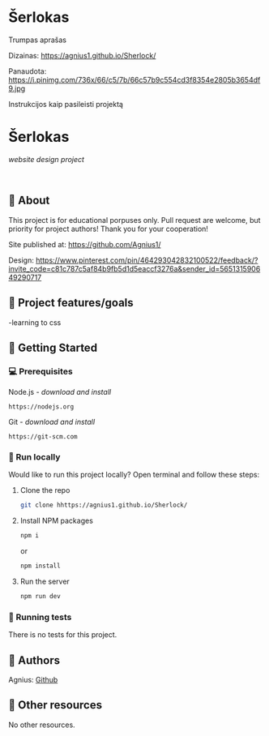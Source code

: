 # Šerlokas

Trumpas aprašas



Dizainas: https://agnius1.github.io/Sherlock/

Panaudota: https://i.pinimg.com/736x/66/c5/7b/66c57b9c554cd3f8354e2805b3654df9.jpg


Instrukcijos kaip pasileisti projektą

# Šerlokas

_website design project_

<br>

## 🌟 About

This project is for educational porpuses only. Pull request are welcome, but priority for project authors! Thank you for your cooperation!

Site published at: https://github.com/Agnius1/

Design: https://www.pinterest.com/pin/464293042832100522/feedback/?invite_code=c81c787c5af84b9fb5d1d5eaccf3276a&sender_id=565131590649290717

## 🎯 Project features/goals

-learning to css

## 🧰 Getting Started

### 💻 Prerequisites

Node.js - _download and install_

```
https://nodejs.org
```

Git - _download and install_

```
https://git-scm.com
```

### 🏃 Run locally

Would like to run this project locally? Open terminal and follow these steps:

1. Clone the repo
   ```sh
   git clone hhttps://agnius1.github.io/Sherlock/
   ```
2. Install NPM packages
   ```sh
   npm i
   ```
   or
   ```sh
   npm install
   ```
3. Run the server
   ```sh
   npm run dev
   ```

### 🧪 Running tests

There is no tests for this project.

## 🎅 Authors

Agnius: [Github](https://github.com/Agnius1)

## 🔗 Other resources

No other resources.
